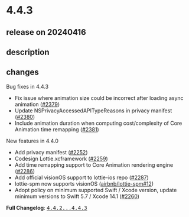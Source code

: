 # 4.4.3

## release on 20240416
## description
## changes
Bug fixes in 4.4.3

* Fix issue where animation size could be incorrect after loading async animation (<a class="issue-link js-issue-link" data-error-text="Failed to load title" data-id="2244434491" data-permission-text="Title is private" data-url="https://github.com/airbnb/lottie-ios/issues/2379" data-hovercard-type="pull_request" data-hovercard-url="/airbnb/lottie-ios/pull/2379/hovercard" href="https://github.com/airbnb/lottie-ios/pull/2379">#2379</a>)
* Update NSPrivacyAccessedAPITypeReasons in privacy manifest (<a class="issue-link js-issue-link" data-error-text="Failed to load title" data-id="2244450325" data-permission-text="Title is private" data-url="https://github.com/airbnb/lottie-ios/issues/2380" data-hovercard-type="pull_request" data-hovercard-url="/airbnb/lottie-ios/pull/2380/hovercard" href="https://github.com/airbnb/lottie-ios/pull/2380">#2380</a>)
* Include animation duration when computing cost/complexity of Core Animation time remapping (<a class="issue-link js-issue-link" data-error-text="Failed to load title" data-id="2244582818" data-permission-text="Title is private" data-url="https://github.com/airbnb/lottie-ios/issues/2381" data-hovercard-type="pull_request" data-hovercard-url="/airbnb/lottie-ios/pull/2381/hovercard" href="https://github.com/airbnb/lottie-ios/pull/2381">#2381</a>)

New features in 4.4.0

* Add privacy manifest (<a class="issue-link js-issue-link" data-error-text="Failed to load title" data-id="2033330596" data-permission-text="Title is private" data-url="https://github.com/airbnb/lottie-ios/issues/2252" data-hovercard-type="pull_request" data-hovercard-url="/airbnb/lottie-ios/pull/2252/hovercard" href="https://github.com/airbnb/lottie-ios/pull/2252">#2252</a>)
* Codesign Lottie.xcframework (<a class="issue-link js-issue-link" data-error-text="Failed to load title" data-id="2042311852" data-permission-text="Title is private" data-url="https://github.com/airbnb/lottie-ios/issues/2259" data-hovercard-type="pull_request" data-hovercard-url="/airbnb/lottie-ios/pull/2259/hovercard" href="https://github.com/airbnb/lottie-ios/pull/2259">#2259</a>)
* Add time remapping support to Core Animation rendering engine (<a class="issue-link js-issue-link" data-error-text="Failed to load title" data-id="2073294317" data-permission-text="Title is private" data-url="https://github.com/airbnb/lottie-ios/issues/2286" data-hovercard-type="pull_request" data-hovercard-url="/airbnb/lottie-ios/pull/2286/hovercard" href="https://github.com/airbnb/lottie-ios/pull/2286">#2286</a>)
* Add official visionOS support to lottie-ios repo (<a class="issue-link js-issue-link" data-error-text="Failed to load title" data-id="2075417303" data-permission-text="Title is private" data-url="https://github.com/airbnb/lottie-ios/issues/2287" data-hovercard-type="pull_request" data-hovercard-url="/airbnb/lottie-ios/pull/2287/hovercard" href="https://github.com/airbnb/lottie-ios/pull/2287">#2287</a>)
* lottie-spm now supports visionOS (<a class="issue-link js-issue-link" data-error-text="Failed to load title" data-id="1893481451" data-permission-text="Title is private" data-url="https://github.com/airbnb/lottie-spm/issues/12" data-hovercard-type="pull_request" data-hovercard-url="/airbnb/lottie-spm/pull/12/hovercard" href="https://github.com/airbnb/lottie-spm/pull/12">airbnb/lottie-spm#12</a>)
* Adopt policy on minimum supported Swift / Xcode version, update minimum versions to Swift 5.7 / Xcode 14.1 (<a class="issue-link js-issue-link" data-error-text="Failed to load title" data-id="2042655983" data-permission-text="Title is private" data-url="https://github.com/airbnb/lottie-ios/issues/2260" data-hovercard-type="pull_request" data-hovercard-url="/airbnb/lottie-ios/pull/2260/hovercard" href="https://github.com/airbnb/lottie-ios/pull/2260">#2260</a>)

<strong>Full Changelog</strong>: <a class="commit-link" href="https://github.com/airbnb/lottie-ios/compare/4.4.2...4.4.3"><tt>4.4.2...4.4.3</tt></a>

